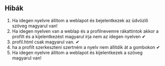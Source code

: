 ## Hibák
1. Ha idegen nyelvre állítom a weblapot és bejelentkezek az üdvözlő szöveg magyarul van!
2. Ha idegen nyelven van a weblap és a profilnevemre rákattintok akkor a profilt és a kijelentkezést magyarul írja nem az idegen nyelven ✔
3. profil.html csak magyarul van. ✔
4. ha a profilt szerkeszteni szertném a nyelv nem állítdik át a gombokon ✔
5. Ha idegen nyelvre állítom a weblapot és kijelentkezek a szöveg magyarul van!

